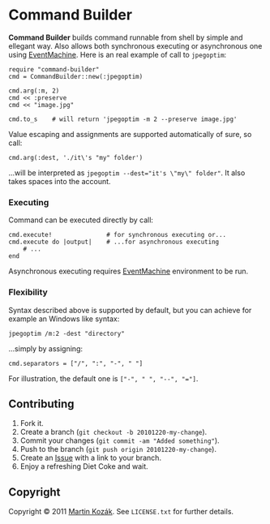 Command Builder
===============

**Command Builder** builds command runnable from shell by simple and 
ellegant way. Also allows both synchronous executing or asynchronous 
one using [EventMachine][1]. Here is an real example of call 
to `jpegoptim`:

    require "command-builder"
    cmd = CommandBuilder::new(:jpegoptim)
    
    cmd.arg(:m, 2)
    cmd << :preserve
    cmd << "image.jpg"
    
    cmd.to_s    # will return 'jpegoptim -m 2 --preserve image.jpg'
    
Value escaping and assignments are supported automatically of sure, 
so call:

    cmd.arg(:dest, './it\'s "my" folder')
    
…will be interpreted as `jpegoptim --dest="it's \"my\" folder"`. It also
takes spaces into the account.

### Executing

Command can be executed directly by call:

    cmd.execute!               # for synchronous executing or...
    cmd.execute do |output|    # ...for asynchronous executing
        # ...
    end
    
Asynchronous executing requires [EventMachine][1] environment to be run.
    

### Flexibility

Syntax described above is supported by default, but you can achieve for
example an Windows like syntax:

    jpegoptim /m:2 -dest "directory"
    
…simply by assigning:

    cmd.separators = ["/", ":", "-", " "]
    
For illustration, the default one is `["-", " ", "--", "="]`.

    
Contributing
------------

1. Fork it.
2. Create a branch (`git checkout -b 20101220-my-change`).
3. Commit your changes (`git commit -am "Added something"`).
4. Push to the branch (`git push origin 20101220-my-change`).
5. Create an [Issue][2] with a link to your branch.
6. Enjoy a refreshing Diet Coke and wait.


Copyright
---------

Copyright &copy; 2011 [Martin Kozák][3]. See `LICENSE.txt` for
further details.

[1]: http://rubyeventmachine.com/
[2]: http://github.com/martinkozak/command-builder/issues
[3]: http://www.martinkozak.net/
